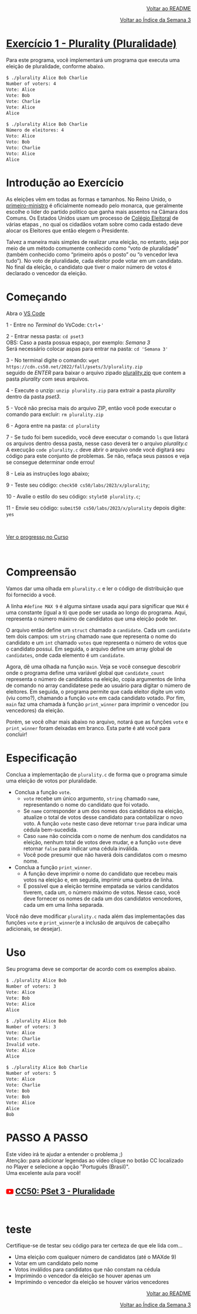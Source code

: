 <p align="right">
   <a href="https://patyfil.github.io/cs50-cc50-harvard/">Voltar ao README</a>
</p>
<p align="right">
   <a href="https://patyfil.github.io/cs50-cc50-harvard/3-Algoritmos.html">Voltar ao Índice da Semana 3</a>
</p>

# [Exercício 1 - Plurality (Pluralidade)](https://cs50.harvard.edu/x/2023/psets/3/plurality/)  

Para este programa, você implementará um programa que executa uma eleição de pluralidade, conforme abaixo.  

```
$ ./plurality Alice Bob Charlie
Number of voters: 4
Vote: Alice
Vote: Bob
Vote: Charlie
Vote: Alice
Alice
```
```
$ ./plurality Alice Bob Charlie
Número de eleitores: 4
Voto: Alice
Voto: Bob
Voto: Charlie
Voto: Alice
Alice
```

# Introdução ao Exercício

As eleições vêm em todas as formas e tamanhos. No Reino Unido, o [primeiro-ministro](https://www.parliament.uk/education/about-your-parliament/general-elections/) é oficialmente nomeado pelo monarca, que geralmente escolhe o líder do partido político que ganha mais assentos na Câmara dos Comuns. Os Estados Unidos usam um processo de [Colégio Eleitoral](https://www.archives.gov/federal-register/electoral-college/about.html) de várias etapas , no qual os cidadãos votam sobre como cada estado deve alocar os Eleitores que então elegem o Presidente.  

Talvez a maneira mais simples de realizar uma eleição, no entanto, seja por meio de um método comumente conhecido como “voto de pluralidade” (também conhecido como “primeiro após o posto” ou “o vencedor leva tudo”). No voto de pluralidade, cada eleitor pode votar em um candidato. No final da eleição, o candidato que tiver o maior número de votos é declarado o vencedor da eleição.  

# Começando  

Abra o [VS Code](https://code.cs50.io/)

1 - Entre no *Terminal* do VsCode: `Ctrl`+`'`  

2 - Entrar nessa pasta: `cd pset3`  
OBS: Caso a pasta possua espaço, por exemplo: *Semana 3*  
Será necessário colocar aspas para entrar na pasta: `cd 'Semana 3'` 

3 - No terminal digite o comando: `wget https://cdn.cs50.net/2022/fall/psets/3/plurality.zip`  
seguido de *ENTER* para baixar o arquivo zipado [plurality.zip](https://patyfil.github.io/cs50-cc50-harvard/semana3/plurality.zip) que contem a pasta *plurality* com seus arquivos.  

4 - Execute o unzip: `unzip plurality.zip` para extrair a pasta *plurality* dentro da pasta *pset3*.  

5 - Você não precisa mais do arquivo ZIP, então você pode executar o comando para excluir: `rm plurality.zip`  

6 - Agora entre na pasta: `cd plurality`  

7 - Se tudo foi bem sucedido, você deve executar o comando `ls` que listará os arquivos dentro dessa pasta, nesse caso deverá ter o arquivo *plurality.c*  
A execução `code plurality.c` deve abrir o arquivo onde você digitará seu código para este conjunto de problemas. Se não, refaça seus passos e veja se consegue determinar onde errou!  

8 - Leia as instruções logo abaixo;

9 - Teste seu código: `check50 cs50/labs/2023/x/plurality`;  

10 - Avalie o estilo do seu código: `style50 plurality.c`;  

11 - Envie seu código: `submit50 cs50/labs/2023/x/plurality` depois digite: `yes`  

&nbsp;

[Ver o progresso no Curso](https://cs50.me/cs50x)

&nbsp;

# Compreensão

Vamos dar uma olhada em `plurality.c` e ler o código de distribuição que foi fornecido a você.

A linha `#define MAX 9` é alguma sintaxe usada aqui para significar que `MAX` é uma constante (igual a `9`) que pode ser usada ao longo do programa. Aqui, representa o número máximo de candidatos que uma eleição pode ter.  

O arquivo então define um `struct` chamado a `candidate`. Cada um `candidate` tem dois campos: um `string` chamado `name` que representa o nome do candidato e um `int` chamado `votes` que representa o número de votos que o candidato possui. Em seguida, o arquivo define um array global de `candidates`, onde cada elemento é um `candidate`.

Agora, dê uma olhada na função `main`. Veja se você consegue descobrir onde o programa define uma variável global que `candidate_count` representa o número de candidatos na eleição, copia argumentos de linha de comando no array candidatese pede ao usuário para digitar o número de eleitores. Em seguida, o programa permite que cada eleitor digite um voto (viu como?), chamando a função `vote`  em cada candidato votado. Por fim, `main` faz uma chamada à função `print_winner` para imprimir o vencedor (ou vencedores) da eleição.  

Porém, se você olhar mais abaixo no arquivo, notará que as funções `vote` e `print_winner` foram deixadas em branco. Esta parte é até você para concluir!

# Especificação

Conclua a implementação de `plurality.c` de forma que o programa simule uma eleição de votos por pluralidade.

* Conclua a função `vote`.
    * `vote` recebe um único argumento, `string` chamado `name`, representando o nome do candidato que foi votado.
    * Se `name` corresponder a um dos nomes dos candidatos na eleição, atualize o total de votos desse candidato para contabilizar o novo voto. A função `vote` neste caso deve retornar `true` para indicar uma cédula bem-sucedida.  
    * Caso `name` não coincida com o nome de nenhum dos candidatos na eleição, nenhum total de votos deve mudar, e a função `vote` deve retornar `false` para indicar uma cédula inválida.
    * Você pode presumir que não haverá dois candidatos com o mesmo nome.
* Conclua a função `print_winner`.
    * A função deve imprimir o nome do candidato que recebeu mais votos na eleição e, em seguida, imprimir uma quebra de linha.
    * É possível que a eleição termine empatada se vários candidatos tiverem, cada um, o número máximo de votos. Nesse caso, você deve fornecer os nomes de cada um dos candidatos vencedores, cada um em uma linha separada.  

Você não deve modificar `plurality.c` nada além das implementações das funções `vote` e `print_winner`(e a inclusão de arquivos de cabeçalho adicionais, se desejar).

# Uso

Seu programa deve se comportar de acordo com os exemplos abaixo.

```
$ ./plurality Alice Bob
Number of voters: 3
Vote: Alice
Vote: Bob
Vote: Alice
Alice
```
```
$ ./plurality Alice Bob
Number of voters: 3
Vote: Alice
Vote: Charlie
Invalid vote.
Vote: Alice
Alice
```
```
$ ./plurality Alice Bob Charlie
Number of voters: 5
Vote: Alice
Vote: Charlie
Vote: Bob
Vote: Bob
Vote: Alice
Alice
Bob
```

# PASSO A PASSO  

Este vídeo irá te ajudar a entender o problema ;)  
Atenção: para adicionar legendas ao vídeo clique no botão CC localizado no Player e selecione a opção "Português (Brasil)".  
Uma excelente aula para você!  
## <img src="../assets/youtube.svg" width=20 /> [CC50: PSet 3 - Pluralidade](https://youtu.be/cZwLHm3PPUk)

&nbsp;

# teste

Certifique-se de testar seu código para ter certeza de que ele lida com…

* Uma eleição com qualquer número de candidatos (até o MAXde 9)
* Votar em um candidato pelo nome
* Votos inválidos para candidatos que não constam na cédula
* Imprimindo o vencedor da eleição se houver apenas um
* Imprimindo o vencedor da eleição se houver vários vencedores



<p align="right">
   <a href="https://patyfil.github.io/cs50-cc50-harvard/">Voltar ao README</a>
</p>
<p align="right">
   <a href="https://patyfil.github.io/cs50-cc50-harvard/3-Algoritmos.html">Voltar ao Índice da Semana 3</a>
</p>